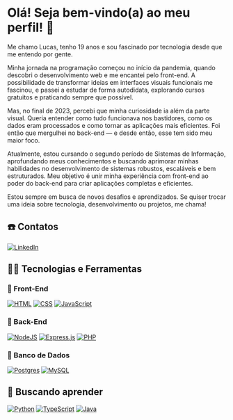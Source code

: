 # Olá! Seja bem-vindo(a) ao meu perfil! 👋

Me chamo Lucas, tenho 19 anos e sou fascinado por tecnologia desde que me entendo por gente.

Minha jornada na programação começou no início da pandemia, quando descobri o desenvolvimento web e me encantei pelo front-end. A possibilidade de transformar ideias em interfaces visuais funcionais me fascinou, e passei a estudar de forma autodidata, explorando cursos gratuitos e praticando sempre que possível.

Mas, no final de 2023, percebi que minha curiosidade ia além da parte visual. Queria entender como tudo funcionava nos bastidores, como os dados eram processados e como tornar as aplicações mais eficientes. Foi então que mergulhei no back-end — e desde então, esse tem sido meu maior foco.

Atualmente, estou cursando o segundo período de Sistemas de Informação, aprofundando meus conhecimentos e buscando aprimorar minhas habilidades no desenvolvimento de sistemas robustos, escaláveis e bem estruturados. Meu objetivo é unir minha experiência com front-end ao poder do back-end para criar aplicações completas e eficientes.



Estou sempre em busca de novos desafios e aprendizados. Se quiser trocar uma ideia sobre tecnologia, desenvolvimento ou projetos, me chama!

## ☎️ Contatos
[![LinkedIn](https://custom-icon-badges.demolab.com/badge/LinkedIn-0A66C2?logo=linkedin-white&logoColor=fff)](https://www.linkedin.com/in/lucas-err/)

## 👨‍💻 Tecnologias e Ferramentas
### 🎨 Front-End
[![HTML](https://img.shields.io/badge/HTML-%23E34F26.svg?logo=html5&logoColor=white)](#)
[![CSS](https://img.shields.io/badge/CSS-1572B6?logo=css3&logoColor=fff)](#)
[![JavaScript](https://img.shields.io/badge/JavaScript-F7DF1E?logo=javascript&logoColor=000)](#)
### 👾 Back-End
[![NodeJS](https://img.shields.io/badge/Node.js-6DA55F?logo=node.js&logoColor=white)](#)
[![Express.js](https://img.shields.io/badge/Express.js-%23404d59.svg?logo=express&logoColor=%2361DAFB)](#)
[![PHP](https://img.shields.io/badge/php-%23777BB4.svg?&logo=php&logoColor=white)](#)
### 💾 Banco de Dados
[![Postgres](https://img.shields.io/badge/Postgres-%23316192.svg?logo=postgresql&logoColor=white)](#)
[![MySQL](https://img.shields.io/badge/MySQL-4479A1?logo=mysql&logoColor=fff)](#)

## 🎯 Buscando aprender
[![Python](https://img.shields.io/badge/Python-3776AB?logo=python&logoColor=fff)](#)
[![TypeScript](https://img.shields.io/badge/TypeScript-3178C6?logo=typescript&logoColor=fff)](#)
[![Java](https://img.shields.io/badge/Java-%23ED8B00.svg?logo=openjdk&logoColor=white)](#)
